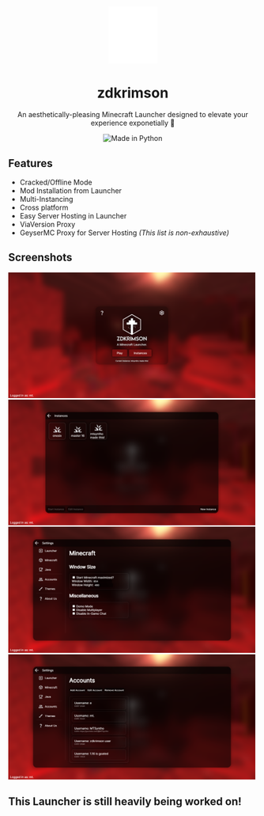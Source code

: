 <p align="center"><img alt="zdkrimson Logo" src="assets/logo/image/white.svg" width="100"></p>
<h1 align="center">zdkrimson</h1>
<p align="center">An aesthetically-pleasing Minecraft Launcher designed to elevate your experience exponetially 🌸</p>
<p align="center"><img src="https://img.shields.io/badge/Made_with-Python-blue?logo=python&logoColor=ffd343" alt="Made in Python" /></p>

## Features 
- Cracked/Offline Mode
- Mod Installation from Launcher
- Multi-Instancing
- Cross platform
- Easy Server Hosting in Launcher
- ViaVersion Proxy
- GeyserMC Proxy for Server Hosting
_(This list is non-exhaustive)_


## Screenshots

<img alt="Main Menu" src="github/home-menu.png" width="500">
<img alt="Instances" src="github/instances-menu.png" width="500">
<img alt="Minecraft Settings" src="github/minecraft-settings.png" width="500">
<img alt="Accounts" src="github/accounts.png" width="500">

## This Launcher is still heavily being worked on!
